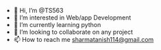 - 👋 Hi, I’m @TS563
- 👀 I’m interested in Web/app Development 
- 🌱 I’m currently learning python
- 💞️ I’m looking to collaborate on any project
- 📫 How to reach me sharmatanish114@gmail.com

<!---
TS563/TS563 is a ✨ special ✨ repository because its `README.md` (this file) appears on your GitHub profile.
You can click the Preview link to take a look at your changes.
--->
